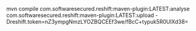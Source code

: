mvn compile com.softwaresecured.reshift:maven-plugin:LATEST:analyse     com.softwaresecured.reshift:maven-plugin:LATEST:upload     -Dreshift.token=nZ3ympgNmzLYOZBQCEEf3we/fBcC+typuk5R0UlXd38=
